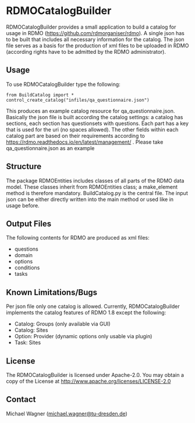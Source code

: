 # RDMOCatalogBuilder
RDMOCatalogBuilder provides a small application to build a catalog for usage in RDMO
(https://github.com/rdmorganiser/rdmo). A single json has to be built that includes all necessary information for the
catalog. The json file serves as a basis for the production of xml files to be uploaded in RDMO (according rights have
to be admitted by the RDMO administrator).

## Usage
To use RDMOCatalogBuilder type the following:

```
from BuildCatalog import *
control_create_catalog("infiles/qa_questionnaire.json")
```

This produces an example catalog resource for qa_questionnaire.json. Basically the json file is built according the
catalog settings: a catalog has sections, each section has questionsets with questions. Each part has a key that is used
for the uri (no spaces allowed). The other fields within each catalog part are based on their requirements according to
https://rdmo.readthedocs.io/en/latest/management/ . Please take qa_questionnaire.json as an example

## Structure
The package RDMOEntities includes classes of all parts of the RDMO data model. These classes inherit from RDMOEntities
class; a make_element method is therefore mandatory. BuildCatalog.py is the central file. The input json can be either
directly written into the main method or used like in usage before.

## Output Files
The following contents for RDMO are produced as xml files:

- questions
- domain
- options
- conditions
- tasks

## Known Limitations/Bugs
Per json file only one catalog is allowed. Currently, RDMOCatalogBuilder implements the catalog features of RDMO
1.8 except the following:

- Catalog: Groups (only available via GUI)
- Catalog: Sites
- Option: Provider (dynamic options only usable via plugin)
- Task: Sites

## License
The RDMOCatalogBuilder is licensed under Apache-2.0. You may obtain a copy of the License at
http://www.apache.org/licenses/LICENSE-2.0

## Contact
Michael Wagner ([michael.wagner@tu-dresden.de](mailto:michael.wagner@tu-dresden.de))